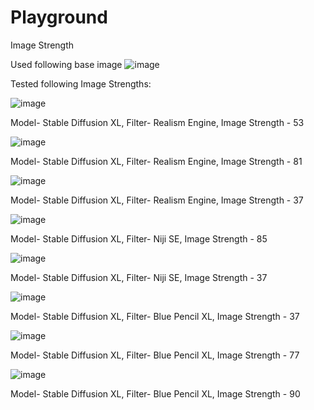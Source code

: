 # Playground

Image Strength

Used following base image
![image](https://github.com/Laghavi/Playground/assets/70020322/c1ab073a-1b76-4eeb-94cd-cfcee4478722)

Tested following Image Strengths:

![image](https://github.com/Laghavi/Playground/assets/70020322/28919e79-eec5-4eba-9d87-c58a071e059d)

Model- Stable Diffusion XL, Filter- Realism Engine, Image Strength - 53

![image](https://github.com/Laghavi/Playground/assets/70020322/b77c5908-2e34-42aa-8fdf-f4bfad9ef5a7)

Model- Stable Diffusion XL, Filter- Realism Engine, Image Strength - 81

![image](https://github.com/Laghavi/Playground/assets/70020322/11511f3d-aa06-45e4-821a-2b9a27ca5c88)

Model- Stable Diffusion XL, Filter- Realism Engine, Image Strength - 37

![image](https://github.com/Laghavi/Playground/assets/70020322/ce1de971-2bc8-42df-9671-bfddcdd9eac4)

Model- Stable Diffusion XL, Filter- Niji SE, Image Strength - 85

![image](https://github.com/Laghavi/Playground/assets/70020322/60276b8c-a5c1-4c29-abb8-ac3bec5dc88c)

Model- Stable Diffusion XL, Filter- Niji SE, Image Strength - 37

![image](https://github.com/Laghavi/Playground/assets/70020322/85eda80d-7fbb-4043-898c-d639892c6959)

Model- Stable Diffusion XL, Filter- Blue Pencil XL, Image Strength - 37

![image](https://github.com/Laghavi/Playground/assets/70020322/13a5f442-fe43-48bb-8abb-60e392781726)

Model- Stable Diffusion XL, Filter- Blue Pencil XL, Image Strength - 77

![image](https://github.com/Laghavi/Playground/assets/70020322/700c7a6a-e420-494e-a62d-ffcd350f6a7a)

Model- Stable Diffusion XL, Filter- Blue Pencil XL, Image Strength - 90
